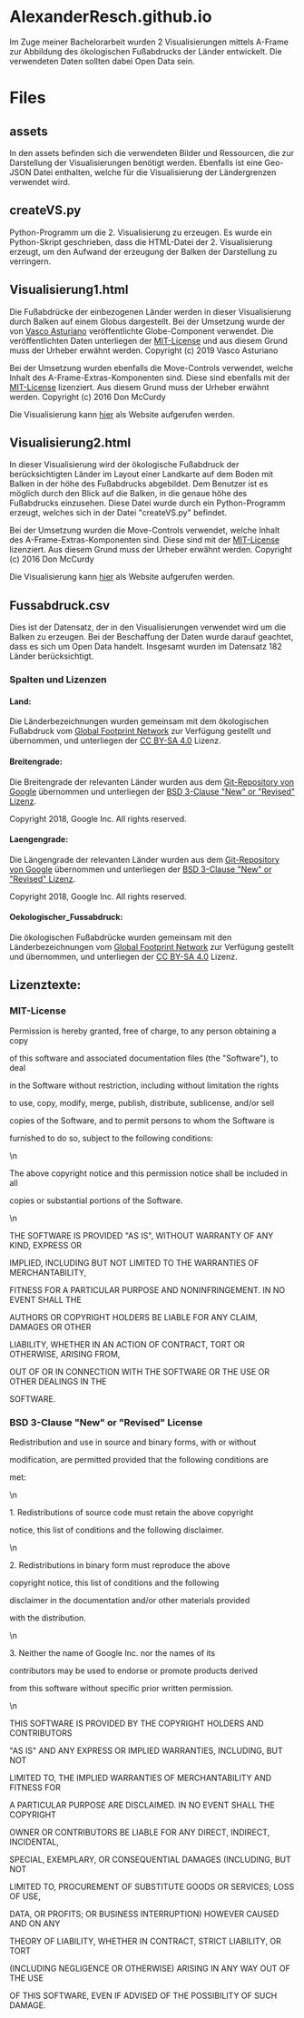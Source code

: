 # AlexanderResch.github.io
<p>Im Zuge meiner Bachelorarbeit wurden 2 Visualisierungen mittels A-Frame zur Abbildung des ökologischen Fußabdrucks der Länder entwickelt. Die verwendeten Daten sollten dabei Open Data sein.</p>

<h1>Files</h1>
<h2>assets</h2>
<p>In den assets befinden sich die verwendeten Bilder und Ressourcen, die zur Darstellung der Visualisierungen benötigt werden. Ebenfalls ist eine Geo-JSON Datei enthalten, welche für die Visualisierung der Ländergrenzen verwendet wird.</p>

<h2>createVS.py</h2>
<p>Python-Programm um die 2. Visualisierung zu erzeugen. Es wurde ein Python-Skript geschrieben, dass die HTML-Datei der 2. Visualisierung erzeugt, um den Aufwand der erzeugung der Balken der Darstellung zu verringern.</p>

<h2>Visualisierung1.html</h2>
<p>Die Fußabdrücke der einbezogenen Länder werden in dieser Visualisierung durch Balken auf einem Globus dargestellt. Bei der Umsetzung wurde der von <a href="https://github.com/vasturiano/aframe-globe-component/tree/master">Vasco Asturiano</a> veröffentlichte Globe-Component verwendet. Die veröffentlichten Daten unterliegen der <a href="https://de.wikipedia.org/wiki/MIT-Lizenz">MIT-License</a> und aus diesem Grund muss der Urheber erwähnt werden. Copyright (c) 2019 Vasco Asturiano <p>
<p>Bei der Umsetzung wurden ebenfalls die Move-Controls verwendet, welche Inhalt des A-Frame-Extras-Komponenten sind. Diese sind ebenfalls mit der <a href="https://de.wikipedia.org/wiki/MIT-Lizenz">MIT-License</a> lizenziert. Aus diesem Grund muss der Urheber erwähnt werden. Copyright (c) 2016 Don McCurdy</p>
<p>Die Visualisierung kann <a href="https://alexanderresch.github.io/Visualisierung1.html">hier</a> als Website aufgerufen werden.</p>


<h2>Visualisierung2.html</h2>
<p>In dieser Visualisierung wird der ökologische Fußabdruck der berücksichtigten Länder im Layout einer Landkarte auf dem Boden mit Balken in der höhe des Fußabdrucks abgebildet. Dem Benutzer ist es möglich durch den Blick auf die Balken, in die genaue höhe des Fußabdrucks einzusehen. Diese Datei wurde durch ein Python-Programm erzeugt, welches sich in der Datei "createVS.py" befindet.</p>
<p>Bei der Umsetzung wurden die Move-Controls verwendet, welche Inhalt des A-Frame-Extras-Komponenten sind. Diese sind mit der <a href="https://de.wikipedia.org/wiki/MIT-Lizenz">MIT-License</a> lizenziert. Aus diesem Grund muss der Urheber erwähnt werden. Copyright (c) 2016 Don McCurdy</p>
<p>Die Visualisierung kann <a href="https://alexanderresch.github.io/Visualisierung2.html">hier</a> als Website aufgerufen werden.</p>


<h2>Fussabdruck.csv</h2>
<p>Dies ist der Datensatz, der in den Visualisierungen verwendet wird um die Balken zu erzeugen. Bei der Beschaffung der Daten wurde darauf geachtet, dass es sich um Open Data handelt. Insgesamt wurden im Datensatz 182 Länder berücksichtigt.</p>

<h3>Spalten und Lizenzen</h3>
<h4>Land:</h4>
<p>Die Länderbezeichnungen wurden gemeinsam mit dem ökologischen Fußabdruck vom <a href="https://data.footprintnetwork.org/#/">Global Footprint Network</a> zur Verfügung gestellt und übernommen, und unterliegen der <a href="https://creativecommons.org/licenses/by-sa/4.0/">CC BY-SA 4.0</a> Lizenz.</p>

<h4>Breitengrade:</h4>
<p>Die Breitengrade der relevanten Länder wurden aus dem <a href="https://github.com/google/dspl/blob/master/samples/google/canonical/countries.csv">Git-Repository von Google</a> übernommen und unterliegen der <a href="https://choosealicense.com/licenses/bsd-3-clause/">BSD 3-Clause "New" or "Revised" Lizenz</a>.</p>
<p>Copyright 2018, Google Inc. All rights reserved.</p>

<h4>Laengengrade:</h4>
<p>Die Längengrade der relevanten Länder wurden aus dem <a href="https://github.com/google/dspl/blob/master/samples/google/canonical/countries.csv">Git-Repository von Google</a> übernommen und unterliegen der <a href="https://choosealicense.com/licenses/bsd-3-clause/">BSD 3-Clause "New" or "Revised" Lizenz</a>.</p>
<p> Copyright 2018, Google Inc. All rights reserved.</p>

<h4>Oekologischer_Fussabdruck:</h4>
<p>Die ökologischen Fußabdrücke wurden gemeinsam mit den Länderbezeichnungen vom <a href="https://data.footprintnetwork.org/#/">Global Footprint Network</a> zur Verfügung gestellt und übernommen, und unterliegen der <a href="https://creativecommons.org/licenses/by-sa/4.0/">CC BY-SA 4.0</a> Lizenz.</p>


<h2>Lizenztexte:</h2>
<h3>MIT-License</h3>
<p>Permission is hereby granted, free of charge, to any person obtaining a copy</p>
<p>of this software and associated documentation files (the "Software"), to deal</p>
<p>in the Software without restriction, including without limitation the rights</p>
<p>to use, copy, modify, merge, publish, distribute, sublicense, and/or sell</p>
<p>copies of the Software, and to permit persons to whom the Software is</p>
<p>furnished to do so, subject to the following conditions:</p>
<p>\n</p>
<p>The above copyright notice and this permission notice shall be included in all</p>
<p>copies or substantial portions of the Software.</p>
<p>\n</p>
<p>THE SOFTWARE IS PROVIDED "AS IS", WITHOUT WARRANTY OF ANY KIND, EXPRESS OR</p>
<p>IMPLIED, INCLUDING BUT NOT LIMITED TO THE WARRANTIES OF MERCHANTABILITY,</p>
<p>FITNESS FOR A PARTICULAR PURPOSE AND NONINFRINGEMENT. IN NO EVENT SHALL THE</p>
<p>AUTHORS OR COPYRIGHT HOLDERS BE LIABLE FOR ANY CLAIM, DAMAGES OR OTHER</p>
<p>LIABILITY, WHETHER IN AN ACTION OF CONTRACT, TORT OR OTHERWISE, ARISING FROM,</p>
<p>OUT OF OR IN CONNECTION WITH THE SOFTWARE OR THE USE OR OTHER DEALINGS IN THE</p>
<p>SOFTWARE.</p>
<h3>BSD 3-Clause "New" or "Revised" License</h3>
<p>Redistribution and use in source and binary forms, with or without</p>
<p>modification, are permitted provided that the following conditions are</p>
<p>met:</p>
<p>\n</p>
<p>   1. Redistributions of source code must retain the above copyright</p>
<p>      notice, this list of conditions and the following disclaimer.</p>
<p>\n</p>
<p>   2. Redistributions in binary form must reproduce the above</p>
<p>      copyright notice, this list of conditions and the following</p>
<p>      disclaimer in the documentation and/or other materials provided</p>
<p>      with the distribution.</p>
<p>\n</p>
<p>   3. Neither the name of Google Inc. nor the names of its</p>
<p>      contributors may be used to endorse or promote products derived</p>
<p>      from this software without specific prior written permission.</p>
<p>\n</p>
<p>THIS SOFTWARE IS PROVIDED BY THE COPYRIGHT HOLDERS AND CONTRIBUTORS</p>
<p>"AS IS" AND ANY EXPRESS OR IMPLIED WARRANTIES, INCLUDING, BUT NOT</p>
<p>LIMITED TO, THE IMPLIED WARRANTIES OF MERCHANTABILITY AND FITNESS FOR</p>
<p>A PARTICULAR PURPOSE ARE DISCLAIMED. IN NO EVENT SHALL THE COPYRIGHT</p>
<p>OWNER OR CONTRIBUTORS BE LIABLE FOR ANY DIRECT, INDIRECT, INCIDENTAL,</p>
<p>SPECIAL, EXEMPLARY, OR CONSEQUENTIAL DAMAGES (INCLUDING, BUT NOT</p>
<p>LIMITED TO, PROCUREMENT OF SUBSTITUTE GOODS OR SERVICES; LOSS OF USE,</p>
<p>DATA, OR PROFITS; OR BUSINESS INTERRUPTION) HOWEVER CAUSED AND ON ANY</p>
<p>THEORY OF LIABILITY, WHETHER IN CONTRACT, STRICT LIABILITY, OR TORT</p>
<p>(INCLUDING NEGLIGENCE OR OTHERWISE) ARISING IN ANY WAY OUT OF THE USE</p>
<p>OF THIS SOFTWARE, EVEN IF ADVISED OF THE POSSIBILITY OF SUCH DAMAGE.</p>


